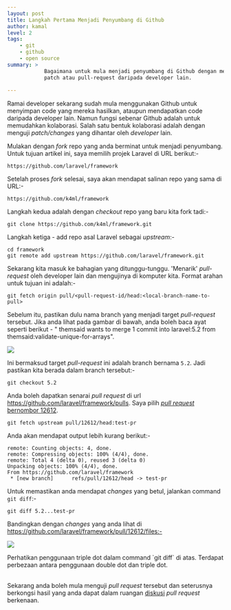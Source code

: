 ```yaml
---
layout: post
title: Langkah Pertama Menjadi Penyumbang di Github
author: kamal
level: 2
tags:
    - git
    - github
    - open source
summary: >
            Bagaimana untuk mula menjadi penyumbang di Github dengan menguji
            patch atau pull-request daripada developer lain.
            
---
```


Ramai developer sekarang sudah mula menggunakan Github untuk menyimpan code yang mereka hasilkan, ataupun mendapatkan code daripada developer lain. Namun fungsi sebenar Github adalah untuk memudahkan kolaborasi. Salah satu bentuk kolaborasi adalah dengan menguji *patch/changes* yang dihantar oleh *developer* lain.

Mulakan dengan *fork* repo yang anda berminat untuk menjadi penyumbang. Untuk tujuan
artikel ini, saya memilih projek Laravel di URL berikut:-

    https://github.com/laravel/framework

Setelah proses *fork* selesai, saya akan mendapat salinan repo yang sama di URL:-

    https://github.com/k4ml/framework

Langkah kedua adalah dengan *checkout* repo yang baru kita fork tadi:-

    git clone https://github.com/k4ml/framework.git

Langkah ketiga - add repo asal Laravel sebagai *upstream*:-

    cd framework
    git remote add upstream https://github.com/laravel/framework.git

Sekarang kita masuk ke bahagian yang ditunggu-tunggu. 'Menarik' *pull-request* oleh developer lain dan mengujinya di komputer kita. Format arahan untuk tujuan ini adalah:-

    git fetch origin pull/<pull-request-id/head:<local-branch-name-to-pull>

Sebelum itu, pastikan dulu nama branch yang menjadi target *pull-request* tersebut. Jika anda lihat pada gambar di bawah, anda boleh baca ayat seperti berikut - "  themsaid  wants to merge 1 commit into laravel:5.2 from themsaid:validate-unique-for-arrays".

<img src="http://i.imgur.com/LzueXT5.png">

Ini bermaksud target *pull-request* ini adalah branch bernama `5.2`. Jadi pastikan kita berada dalam branch tersebut:-

    git checkout 5.2

Anda boleh dapatkan senarai *pull request* di url https://github.com/laravel/framework/pulls.
Saya pilih [*pull request* bernombor 12612](https://github.com/laravel/laravel/pull/12612).

    git fetch upstream pull/12612/head:test-pr

Anda akan mendapat output lebih kurang berikut:-

    remote: Counting objects: 4, done.
    remote: Compressing objects: 100% (4/4), done.
    remote: Total 4 (delta 0), reused 3 (delta 0)
    Unpacking objects: 100% (4/4), done.
    From https://github.com/laravel/framework
     * [new branch]      refs/pull/12612/head -> test-pr

Untuk memastikan anda mendapat *changes* yang betul, jalankan command `git diff`:-

    git diff 5.2...test-pr

Bandingkan dengan *changes* yang anda lihat di https://github.com/laravel/framework/pull/12612/files:-

<img src="http://i.imgur.com/ePPjZV8.png"><br />

<div class="admonition-warning">
    Perhatikan penggunaan triple dot dalam command `git diff` di atas. Terdapat perbezaan antara penggunaan
    double dot dan triple dot.
</div>
<div>&nbsp;</div>

Sekarang anda boleh mula menguji *pull request* tersebut dan seterusnya berkongsi hasil yang anda dapat dalam ruangan [diskusi](https://github.com/laravel/framework/pull/12612) *pull request* berkenaan.
